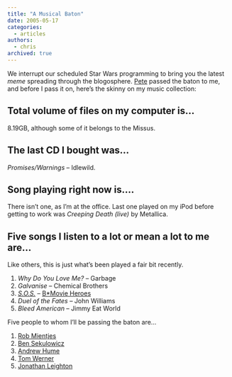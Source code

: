 ```yaml
---
title: "A Musical Baton"
date: 2005-05-17
categories:
  - articles
authors:
  - chris
archived: true
---
```


We interrupt our scheduled Star Wars programming to bring you the latest _meme_ spreading through the blogosphere. [Pete](http://pixelicious.co.uk/) passed the baton to me, and before I pass it on, here’s the skinny on my music collection:

## Total volume of files on my computer is…

8.19GB, although some of it belongs to the Missus.

## The last CD I bought was…

_Promises/Warnings_ – Idlewild.

## Song playing right now is….

There isn’t one, as I’m at the office. Last one played on my iPod before getting to work was _Creeping Death (live)_ by Metallica.

## Five songs I listen to a lot or mean a lot to me are…

Like others, this is just what’s been played a fair bit recently.

1. _Why Do You Love Me?_ – Garbage
2. _Galvanise_ – Chemical Brothers
3. [_S.O.S._](https://web.archive.org/web/20060422031025/http://www.fivemileshigh.co.uk/media/b-movie-heroes_sos.mp3) – [B\*Movie Heroes](https://web.archive.org/web/20060422031025/http://www.bmovieheroes.co.uk/)
4. _Duel of the Fates_ – John Williams
5. _Bleed American_ – Jimmy Eat World

Five people to whom I’ll be passing the baton are…

1. [Rob Mientjes](https://web.archive.org/web/20060422031025/http://zooibaai.nl/)
2. [Ben Sekulowicz](https://web.archive.org/web/20060422031025/http://www.beseku.com/)
3. [Andrew Hume](https://web.archive.org/web/20060422031025/http://thedredge.org/)
4. [Tom Werner](https://web.archive.org/web/20060422031025/http://gravatar.com/)
5. [Jonathan Leighton](https://web.archive.org/web/20060422031025/http://turnipspatch.com/)

